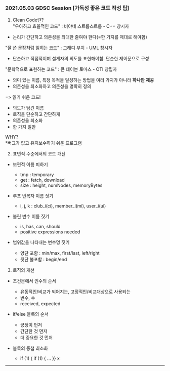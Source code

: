 ### 2021.05.03 GDSC Session [가독성 좋은 코드 작성 팁]

1. Clean Code란?    
"우아하고 효율적인 코드" : 비야네 스트롭스트롭 - C++ 창시자    
* 논리가 간단하고 의존성을 최대한 줄여야 한다(=한 가지를 제대로 해야함)    

"잘 쓴 문장처럼 읽히는 코드" : 그래디 부치 - UML 창시자    
* 단순하고 직접적이며 설계자의 의도를 표현해야함. 단순한 제어문으로 구성    

"문학적으로 표현하는 코드" : 큰 데이븐 토마스 - OTI 창립자    
* 의미 있는 이름, 특정 목적을 달성하는 방법을 여러 가지가 아니라 **하나만 제공**    
* 의존성을 최소화하고 의존성을 명확히 정의    

=> 읽기 쉬운 코드!    
* 의도가 담긴 이름    
* 로직을 단순하고 간단하게    
* 의존성을 최소화    
* 한 가지 일만    

WHY?    
*버그가 없고 유지보수하기 쉬운 프로그램    

2. 표면적 수준에서의 코드 개선
* 보편적 이름 피하기
  - tmp : temporary
  - get : fetch, download
  - size : height, numNodes, memoryBytes 

* 루프 반복자 이름 짓기
  - i, j, k : club_i(ci), member_i(mi), user_i(ui)

* 불린 변수 이름 짓기
  - is, has, can, should
  - positive expressions needed

* 범위값을 나타내는 변수명 짓기
  - 양단 포함 : min/max, first/last, left/right
  - 뒷단 불포함 : begin/end

3. 로직의 개선
* 조건문에서 인수의 순서
  - 유동적인/비교가 되어지는, 고정적인/비교대상으로 사용되는
  - 변수, 수
  - received, expected

* if/else 블록의 순서
  - 긍정이 먼저
  - 간단한 것 먼저
  - 더 중요한 것 먼저

* 블록의 중첩 최소화
  - if (1) { if (1) { ... }} x


***
